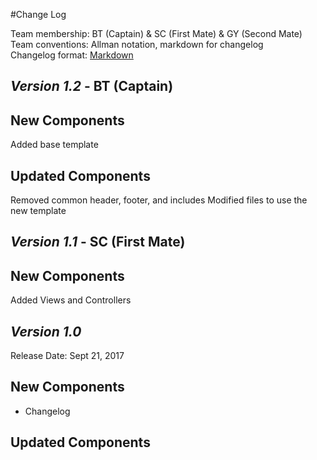 #Change Log

Team membership:  BT (Captain) & SC (First Mate) & GY (Second Mate)  
Team conventions: Allman notation, markdown for changelog  
Changelog format: [Markdown](https://github.com/adam-p/markdown-here/wiki/Markdown-Cheatsheet) 
## *Version 1.2*  - BT (Captain)

## New Components

Added base template

## Updated Components

Removed common header, footer, and includes
Modified files to use the new template

## *Version 1.1*  - SC (First Mate)

## New Components

Added Views and Controllers

## *Version 1.0*

Release Date: Sept 21, 2017

## New Components

-   Changelog
    
## Updated Components




